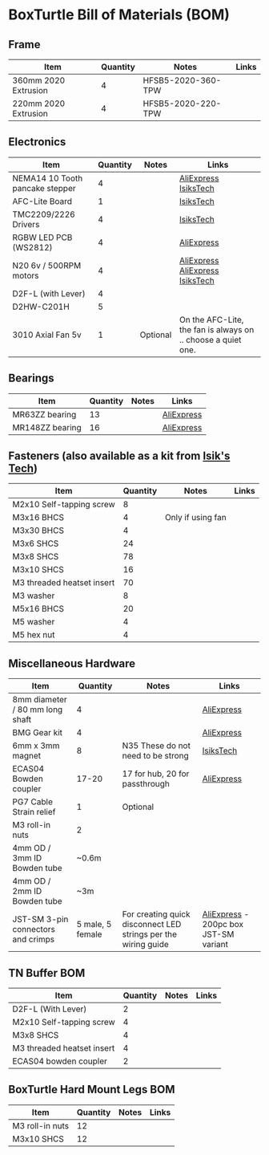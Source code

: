 # BoxTurtle Bill of Materials (BOM)

## Frame

| Item | Quantity | Notes | Links |
| -----|----------|-------|-------|
360mm 2020 Extrusion | 4 | HFSB5-2020-360-TPW |
220mm 2020 Extrusion | 4 | HFSB5-2020-220-TPW |

## Electronics
| Item | Quantity | Notes | Links |
|------|----------|-------|-------|
NEMA14 10 Tooth pancake stepper | 4 |  | [AliExpress](https://www.aliexpress.us/item/3256804884302626.html) <br/> [IsiksTech](https://store.isiks.tech/products/pancake-stepper)
AFC-Lite Board | 1 | | [IsiksTech](https://store.isiks.tech/products/afc-lite)
TMC2209/2226 Drivers | 4 | | [IsiksTech](https://store.isiks.tech/products/tmc2209-step-sticks)
RGBW LED PCB (WS2812) | 4 | | [AliExpress](https://www.aliexpress.us/item/3256801785673787.html)
N20 6v / 500RPM motors | 4 | | [AliExpress](https://www.aliexpress.us/item/2251832836005412.html) <br/> [AliExpress](https://www.aliexpress.us/item/3256805684127036.html) <br/> [IsiksTech](https://store.isiks.tech/products/bt-n20-motors)
D2F-L (with Lever) | 4 | |
D2HW-C201H | 5 | | 
3010 Axial Fan 5v | 1 | Optional | On the AFC-Lite, the fan is always on .. choose a quiet one.

## Bearings
| Item | Quantity | Notes | Links |
|------|----------|-------|-------|
| MR63ZZ bearing | 13 | | [AliExpress](https://www.aliexpress.us/item/3256801934742685.html)
| MR148ZZ bearing | 16 | | [AliExpress](https://www.aliexpress.us/item/2251832648440163.html)

## Fasteners (also available as a kit from [Isik's Tech](https://store.isiks.tech/products/box-turtle-stainless-fastener-kit))
| Item | Quantity | Notes | Links |
|------|----------|-------|-------|
| M2x10 Self-tapping screw | 8 | |
| M3x16 BHCS | 4 | Only if using fan |
| M3x30 BHCS | 4 | |
| M3x6 SHCS | 24 | |
| M3x8 SHCS | 78 | |
| M3x10 SHCS | 16 | |
| M3 threaded heatset insert | 70 | |
| M3 washer | 8 |  |
| M5x16 BHCS | 20 | |
| M5 washer | 4 | |
| M5 hex nut | 4 | |

## Miscellaneous Hardware
| Item | Quantity | Notes | Links |
|------|----------|-------|-------|
| 8mm diameter / 80 mm long shaft | 4 | | [AliExpress](https://www.aliexpress.us/item/2255800287548941.html)
| BMG Gear kit | 4 | | [AliExpress](https://www.aliexpress.us/item/3256805442986544.html)
| 6mm x 3mm magnet | 8 | N35 These do not need to be strong | [IsiksTech](https://store.isiks.tech/products/n52-6mm-diameter-3mm-thick-neodymium-magnet)
| ECAS04 Bowden coupler | 17-20 | 17 for hub, 20 for passthrough | [AliExpress](https://www.aliexpress.us/item/3256806432021232.html)
| PG7 Cable Strain relief | 1 | Optional |
| M3 roll-in nuts | 2 | |
| 4mm OD / 3mm ID Bowden tube | ~0.6m |  |
| 4mm OD / 2mm ID Bowden tube | ~3m |  |
| JST-SM 3-pin connectors and crimps | 5 male, 5 female | For creating quick disconnect LED strings per the wiring guide | [AliExpress](https://www.aliexpress.us/item/3256802954473489.html) - 200pc box JST-SM variant

## TN Buffer BOM
| Item | Quantity | Notes | Links |
|------|----------|-------|-------|
| D2F-L (With Lever) | 2 | |
| M2x10 Self-tapping screw | 4 | |
| M3x8 SHCS | 4 | |
| M3 threaded heatset insert | 4 | |
| ECAS04 bowden coupler | 2 | |

## BoxTurtle Hard Mount Legs BOM
| Item | Quantity | Notes | Links |
|------|----------|-------|-------|
| M3 roll-in nuts | 12 | |
| M3x10 SHCS | 12 | |